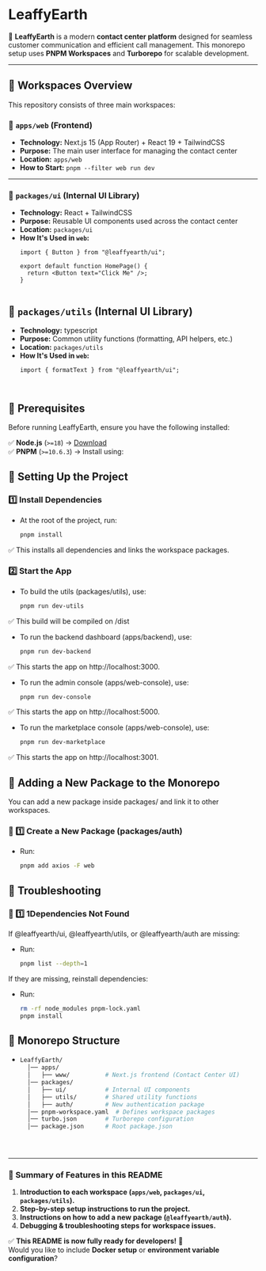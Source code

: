 # **LeaffyEarth**
🚀 **LeaffyEarth** is a modern **contact center platform** designed for seamless customer communication and efficient call management. This monorepo setup uses **PNPM Workspaces** and **Turborepo** for scalable development.

---

## **📌 Workspaces Overview**
This repository consists of three main workspaces:

### **📍 `apps/web` (Frontend)**
- **Technology:** Next.js 15 (App Router) + React 19 + TailwindCSS
- **Purpose:** The main user interface for managing the contact center
- **Location:** `apps/web`
- **How to Start:** `pnpm --filter web run dev`

---

### **📍 `packages/ui` (Internal UI Library)**
- **Technology:** React + TailwindCSS
- **Purpose:** Reusable UI components used across the contact center
- **Location:** `packages/ui`
- **How It's Used in `web`:**  
  ```tsx
  import { Button } from "@leaffyearth/ui";

  export default function HomePage() {
    return <Button text="Click Me" />;
  }


## **📍 `packages/utils` (Internal UI Library)**
- **Technology:** typescript
- **Purpose:** Common utility functions (formatting, API helpers, etc.)
- **Location:** `packages/utils`
- **How It's Used in `web`:**  
  ```tsx
  import { formatText } from "@leaffyearth/ui";

  

## **📌 Prerequisites**
Before running LeaffyEarth, ensure you have the following installed:

✅ **Node.js** (`>=18`) → [Download](https://nodejs.org/)  
✅ **PNPM** (`>=10.6.3`) → Install using:


## **📌 Setting Up the Project**
### 1️⃣ Install Dependencies
- At the root of the project, run:
  ```sh
  pnpm install
✅ This installs all dependencies and links the workspace packages.

### 2️⃣ Start the App
- To build the utils (packages/utils), use:
  ```sh
  pnpm run dev-utils
✅ This build will be compiled on /dist

- To run the backend dashboard (apps/backend), use:
  ```sh
  pnpm run dev-backend
✅ This starts the app on http://localhost:3000.

- To run the admin console (apps/web-console), use:
  ```sh
  pnpm run dev-console
✅ This starts the app on http://localhost:5000.

- To run the marketplace console (apps/web-console), use:
  ```sh
  pnpm run dev-marketplace
✅ This starts the app on http://localhost:3001.

## **📌 Adding a New Package to the Monorepo**
You can add a new package inside packages/ and link it to other workspaces.
### 📍 1️⃣ Create a New Package (packages/auth)
- Run:
  ```sh
  pnpm add axios -F web

## **📌 Troubleshooting**
### 📍 1️⃣ 1️Dependencies Not Found
If @leaffyearth/ui, @leaffyearth/utils, or @leaffyearth/auth are missing:
- Run:
  ```sh
  pnpm list --depth=1
If they are missing, reinstall dependencies:
- Run:
  ```sh
  rm -rf node_modules pnpm-lock.yaml
  pnpm install

## **📌 Monorepo Structure**

- ```bash
  LeaffyEarth/
    │── apps/
    │   ├── www/          # Next.js frontend (Contact Center UI)
    │── packages/
    │   ├── ui/           # Internal UI components
    │   ├── utils/        # Shared utility functions
    │   ├── auth/         # New authentication package
    │── pnpm-workspace.yaml  # Defines workspace packages
    │── turbo.json        # Turborepo configuration
    │── package.json      # Root package.json


  

  
---

### **🚀 Summary of Features in this README**
1. **Introduction to each workspace (`apps/web`, `packages/ui`, `packages/utils`).**
2. **Step-by-step setup instructions to run the project.**
3. **Instructions on how to add a new package (`@leaffyearth/auth`).**
4. **Debugging & troubleshooting steps for workspace issues.**

✅ **This README is now fully ready for developers!** 🚀  
Would you like to include **Docker setup** or **environment variable configuration**?



